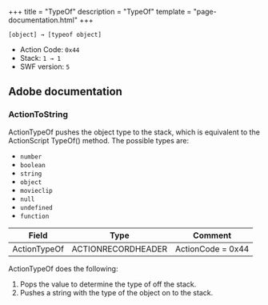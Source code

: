 +++
title = "TypeOf"
description = "TypeOf"
template = "page-documentation.html"
+++

```
[object] → [typeof object]
```

- Action Code: `0x44`
- Stack: `1 → 1`
- SWF version: `5`

## Adobe documentation

### ActionToString

ActionTypeOf pushes the object type to the stack, which is equivalent to the ActionScript TypeOf() method. The
possible types are:
- `number`
- `boolean`
- `string`
- `object`
- `movieclip`
- `null`
- `undefined`
- `function`

| Field             | Type               | Comment                        |
|-------------------|--------------------|--------------------------------|
| ActionTypeOf      | ACTIONRECORDHEADER | ActionCode = 0x44              |

ActionTypeOf does the following:
1. Pops the value to determine the type of off the stack.
2. Pushes a string with the type of the object on to the stack.
